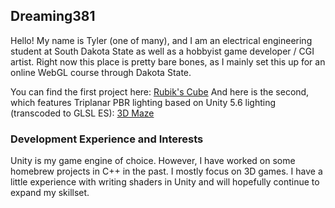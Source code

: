 ## Dreaming381

Hello! My name is Tyler (one of many), and I am an electrical engineering student at South Dakota State as well as a hobbyist game developer / CGI artist. Right now this place is pretty bare bones, as I mainly set this up for an online WebGL course through Dakota State.

You can find the first project here: [Rubik's Cube](https://dreaming381.github.io/Project1/CubeProject.html)
And here is the second, which features Triplanar PBR lighting based on Unity 5.6 lighting (transcoded to GLSL ES): [3D Maze](https://dreaming381.github.io/Project2/MazeProject.html)

### Development Experience and Interests

Unity is my game engine of choice. However, I have worked on some homebrew projects in C++ in the past. I mostly focus on 3D games. I have a little experience with writing shaders in Unity and will hopefully continue to expand my skillset.
